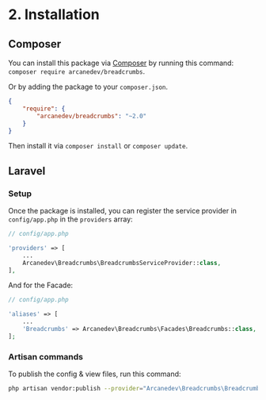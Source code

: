 # 2. Installation

## Composer

You can install this package via [Composer](http://getcomposer.org/) by running this command: `composer require arcanedev/breadcrumbs`.

Or by adding the package to your `composer.json`.

```json
{
    "require": {
        "arcanedev/breadcrumbs": "~2.0"
    }
}
```

Then install it via `composer install` or `composer update`.

## Laravel

### Setup

Once the package is installed, you can register the service provider in `config/app.php` in the `providers` array:

```php
// config/app.php

'providers' => [
    ...
    Arcanedev\Breadcrumbs\BreadcrumbsServiceProvider::class,
],
```

And for the Facade:

```php
// config/app.php

'aliases' => [
    ...
    'Breadcrumbs' => Arcanedev\Breadcrumbs\Facades\Breadcrumbs::class,
];
```

### Artisan commands

To publish the config &amp; view files, run this command:

```bash
php artisan vendor:publish --provider="Arcanedev\Breadcrumbs\BreadcrumbsServiceProvider"
```
